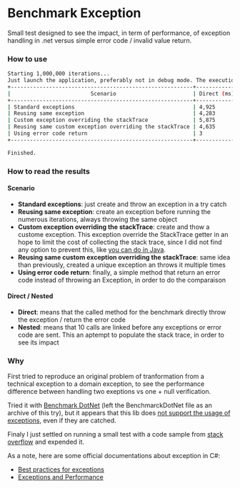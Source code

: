 # Benchmark Exception
Small test designed to see the impact, in term of performance, of exception handling in .net versus simple error code / invalid value return.

### How to use
```bash
Starting 1,000,000 iterations...
Just launch the application, preferably not in debug mode. The execution may take a few minutes.
+---------------------------------------------------------+-------------+----------------------+
|                         Scenario                        | Direct (ms) | Nested 10 times (ms) |
+---------------------------------------------------------+-------------+----------------------+
| Standard exceptions                                     | 4,925       | 16,207               |
| Reusing same exception                                  | 4,283       | 15,108               |
| Custom exception overriding the stackTrace              | 5,875       | 15,571               |
| Reusing same custom exception overriding the stackTrace | 4,635       | 15,421               |
| Using error code return                                 | 3           | 48                   |
+---------------------------------------------------------+-------------+----------------------+

Finished.
```

### How to read the results
#### Scenario
* **Standard exceptions**: just create and throw an exception in a try catch 
* **Reusing same exception**: create an exception before running the numerous iterations, always throwing the same object
* **Custom exception overriding the stackTrace**: create and thow a custome exception. This exception override the StackTrace getter in an hope to limit the cost of collecting the stack trace, since I did not find any option to prevent this, like [you can do in Java](https://www.baeldung.com/java-exceptions-performance#4-throwing-an-exception-without-adding-the-stack-trace).
* **Reusing same custom exception overriding the stackTrace**: same idea than previously, created a unique exception an throws it multiple times
* **Using error code return**: finally, a simple method that return an error code instead of throwing an Exception, in order to do the comparaison

#### Direct / Nested
* **Direct**: means that the called method for the benchmark directly throw the exception / return the error code
* **Nested**: means that 10 calls are linked before any exceptions or error code are sent. This an aptempt to populate the stack trace, in order to see its impact

### Why

First tried to reproduce an original problem of tranformation from a technical exception to a domain exception, to see the performance difference between handling two exeptions vs one + null verification.

Tried it with [Benchmark DotNet](https://github.com/dotnet/BenchmarkDotNet) (left the BenchmarckDotNet file as an archive of this try), but it appears that this lib does [not support the usage of exceptions](https://github.com/dotnet/BenchmarkDotNet/issues/373), even if they are catched.

Finaly I just settled on running a small test with a code sample from [stack overflow](https://stackoverflow.com/questions/891217/how-expensive-are-exceptions-in-c) and expended it.

As a note, here are some official documentations about exception in C#:
* [Best practices for exceptions](https://docs.microsoft.com/en-us/dotnet/standard/exceptions/best-practices-for-exceptions)
* [Exceptions and Performance](https://docs.microsoft.com/en-us/dotnet/standard/design-guidelines/exceptions-and-performance#try-parse-pattern)